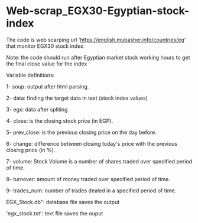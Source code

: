 # Web-scrap_EGX30-Egyptian-stock-index
The code is web scarping url 'https://english.mubasher.info/countries/eg' that monitor EGX30 stock index

Note: the code should run after Egyptian market stock working hours to get the final close value for the index

Variable definitions:

1- soup: output after html parsing.

2- data: finding the target data in text (stock index values)

3- egx: data after spliting

4- close: is the closing stock price (in EGP).

5- prev_close: is the previous closing price on the day before.

6- change: difference between closing today's price with the previous closing price (in %).

7- volume: Stock Volume is a number of shares traded over specified period of time.

8- turnover: amount of money traded over specified period of time.

9- trades_num: number of trades dealed in a specified period of time.

EGX_Stock.db": database file saves the output

'egx_stock.txt': text file saves the ouput
